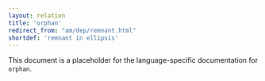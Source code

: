```yaml
---
layout: relation
title: 'orphan'
redirect_from: "am/dep/remnant.html"
shortdef: 'remnant in ellipsis'
---
```


This document is a placeholder for the language-specific documentation
for `orphan`.
